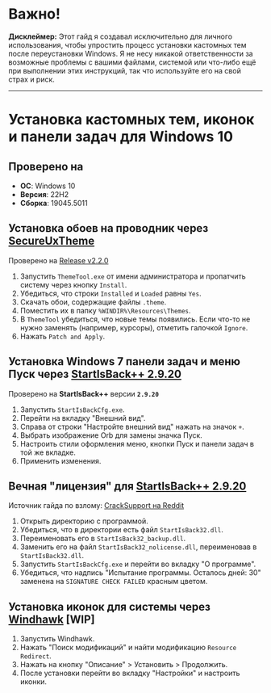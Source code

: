 # Важно!

**Дисклеймер:** Этот гайд я создавал исключительно для личного использования, чтобы упростить процесс установки кастомных тем после переустановки Windows. Я не несу никакой ответственности за возможные проблемы с вашими файлами, системой или что-либо ещё при выполнении этих инструкций, так что используйте его на свой страх и риск.

---

# Установка кастомных тем, иконок и панели задач для Windows 10

## Проверено на
- **ОС**: Windows 10
- **Версия**: 22H2
- **Сборка**: 19045.5011

## Установка обоев на проводник через [SecureUxTheme](https://github.com/namazso/SecureUxTheme)
Проверено на [Release v2.2.0](https://github.com/namazso/SecureUxTheme/releases/tag/v2.2.0)

1. Запустить `ThemeTool.exe` от имени администратора и пропатчить систему через кнопку `Install`.
2. Убедиться, что строки `Installed` и `Loaded` равны `Yes`.
3. Скачать обои, содержащие файлы `.theme`.
4. Поместить их в папку `%WINDIR%\Resources\Themes`.
5. В `ThemeTool` убедиться, что новые темы появились. Если что-то не нужно заменять (например, курсоры), отметить галочкой `Ignore`.
6. Нажать `Patch and Apply`.

## Установка Windows 7 панели задач и меню Пуск через [StartIsBack++ 2.9.20](https://www.startisback.com/)
Проверено на **StartIsBack++** версии **`2.9.20`**

1. Запустить `StartIsBackCfg.exe`.
2. Перейти на вкладку "Внешний вид".
3. Справа от строки "Настройте внешний вид" нажать на значок `+`.
4. Выбрать изображение Orb для замены значка Пуск.
5. Настроить стили оформления меню, кнопки Пуск и панели задач в той же вкладке.
6. Применить изменения.

## Вечная "лицензия" для [StartIsBack++ 2.9.20](https://www.startisback.com/)
Источник гайда по взлому: [CrackSupport на Reddit](https://www.reddit.com/r/CrackSupport/comments/xpff73/startallback/)

1. Открыть директорию с программой.
2. Убедиться, что в директории есть файл `StartIsBack32.dll`.
3. Переименовать его в `StartIsBack32_backup.dll`.
4. Заменить его на файл `StartIsBack32_nolicense.dll`, переименовав в `StartIsBack32.dll`.
5. Запустить `StartIsBackCfg.exe` и перейти во вкладку "О программе".
6. Убедиться, что надпись "Испытание программы. Осталось дней: 30" заменена на `SIGNATURE CHECK FAILED` красным цветом.

## Установка иконок для системы через [Windhawk](https://windhawk.net/) [WIP]
1. Запустить Windhawk.
2. Нажать "Поиск модификаций" и найти модификацию `Resource Redirect`.
3. Нажать на кнопку "Описание" > Установить > Продолжить.
4. После установки перейти во вкладку "Настройки" и настроить иконки.
